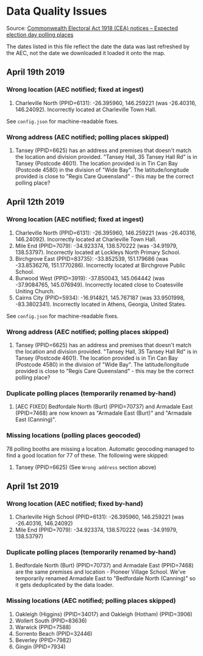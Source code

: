 # Data Quality Issues

Source: [Commonwealth Electoral Act 1918 (CEA) notices – Expected election day polling places](https://www.aec.gov.au/about_aec/cea-notices/election-pp.htm)

The dates listed in this file reflect the date the data was last refreshed by the AEC, not the date we downloaded it loaded it onto the map.

## April 19th 2019

### Wrong location (AEC notified; fixed at ingest)

1. Charleville North (PPID=6131): -26.395960, 146.259221 (was -26.40316, 146.24092). Incorrectly located at Charleville Town Hall.

See `config.json` for machine-readable fixes.

### Wrong address (AEC notified; polling places skipped)

1. Tansey (PPID=6625) has an address and premises that doesn't match the location and division provided. "Tansey Hall, 35 Tansey Hall Rd" is in Tansey (Postcode 4601). The location provided is in Tin Can Bay (Postcode 4580) in the division of "Wide Bay". The latitude/longitude provided is close to "Regis Care Queensland" - this may be the correct polling place?

## April 12th 2019

### Wrong location (AEC notified; fixed at ingest)

1. Charleville North (PPID=6131): -26.395960, 146.259221 (was -26.40316, 146.24092). Incorrectly located at Charleville Town Hall.
2. Mile End (PPID=7079): -34.923374, 138.570222 (was -34.91979, 138.53797). Incorrectly located at Lockleys North Primary School.
3. Birchgrove East (PPID=83735): -33.852539, 151.179686 (was -33.8536276, 151.1770286). Incorrectly located at Birchgrove Public School.
4. Burwood West (PPID=3919): -37.850043, 145.064442 (was -37.9084765, 145.076949). Incorrectly located close to Coatesville Uniting Church.
5. Cairns City (PPID=5934): -16.914821, 145.767187 (was 33.9501998, -83.3802341). Incorrectly located in Athens, Georgia, United States.

See `config.json` for machine-readable fixes.

### Wrong address (AEC notified; polling places skipped)

1. Tansey (PPID=6625) has an address and premises that doesn't match the location and division provided. "Tansey Hall, 35 Tansey Hall Rd" is in Tansey (Postcode 4601). The location provided is in Tin Can Bay (Postcode 4580) in the division of "Wide Bay". The latitude/longitude provided is close to "Regis Care Queensland" - this may be the correct polling place?

### Duplicate polling places (temporarily renamed by-hand)

1. [AEC FIXED] Bedfordale North (Burt) (PPID=70737) and Armadale East (PPID=7468) are now known as "Armadale East (Burt)" and "Armadale East (Canning)".

### Missing locations (polling places geocoded)

78 polling booths are missing a location. Automatic geocoding managed to find a good location for 77 of these. The following were skipped:

1. Tansey (PPID=6625) (See `Wrong address` section above)

## April 1st 2019

### Wrong location (AEC notified; fixed by-hand)

1. Charleville High School (PPID=6131): -26.395960, 146.259221 (was -26.40316, 146.24092)
2. Mile End (PPID=7079): -34.923374, 138.570222 (was -34.91979, 138.53797)

### Duplicate polling places (temporarily renamed by-hand)

1. Bedfordale North (Burt) (PPID=70737) and Armadale East (PPID=7468) are the same premises and location - Pioneer Village School. We've temporarily renamed Armadale East to "Bedfordale North (Canning)" so it gets deduplicated by the data loader.

### Missing locations (AEC notified; polling places skipped)

1. Oakleigh (Higgins) (PPID=34017) and Oakleigh (Hotham) (PPID=3906)
2. Wollert South (PPID=83636)
3. Warwick (PPID=7588)
4. Sorrento Beach (PPID=32446)
5. Beverley (PPID=7982)
6. Gingin (PPID=7934)
